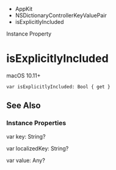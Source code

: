 

- AppKit
- NSDictionaryControllerKeyValuePair
-  isExplicitlyIncluded 

Instance Property

# isExplicitlyIncluded

macOS 10.11+

``` source
var isExplicitlyIncluded: Bool { get }
```

## See Also

### Instance Properties

var key: String?

var localizedKey: String?

var value: Any?

